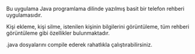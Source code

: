 Bu uygulama Java programlama dilinde yazılmış basit bir telefon rehberi uygulamasıdır.

Kişi ekleme, kişi silme, istenilen kişinin bilgilerini görüntüleme, tüm rehberi görüntüleme gibi özellikler bulunmaktadır.

.java dosyalarını compile ederek rahatlıkla çalıştırabilirsiniz.
